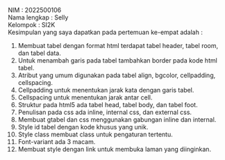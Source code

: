 NIM  : 2022500106<br>
Nama lengkap : Selly<br>
Kelompok : SI2K<br>
Kesimpulan yang saya dapatkan pada pertemuan ke-empat adalah :
1. Membuat tabel dengan format html terdapat tabel header, tabel room, dan tabel data.
2. Untuk menambah garis pada tabel tambahkan border pada kode html tabel.
3. Atribut yang umum digunakan pada tabel align, bgcolor, cellpadding, cellspacing.
4. Cellpadding untuk menentukan jarak kata dengan garis tabel.
5. Cellspacing untuk menentukan jarak antar cell.
6. Struktur pada html5 ada tabel head, tabel body, dan tabel foot.
7. Penulisan pada css ada inline, internal css, dan external css.
8. Membuat gtabel dan css menggunakan gabungan inline dan internal.
9. Style id tabel dengan kode khusus yang unik.
10. Style class membuat class untuk pengaturan tertentu.
11. Font-variant ada 3 macam.
12. Membuat style dengan link untuk membuka laman yang diinginkan.
